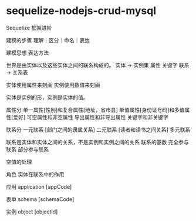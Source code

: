 # sequelize-nodejs-crud-mysql
Sequelize 框架进阶

建模的步骤
理解｜区分｜命名｜表达

建模思想
表达方法

世界是由实体以及这些实体之间的联系构成的。
实体 -> 实例集
属性
关键字
联系 -> 关系表

实体使用属性来刻画
实例使用数值来刻画

实体是实例的形，实例是实体的值。

属性分
单一属性[性别]和复合属性[地址，省市县]
单值属性[身份证号码]和多值属性[爱好]
可空属性和非空属性
导出属性和非导出属性
关键字和非关键字

联系分
一元联系 [部门之间的隶属关系]
二元联系 [读者和读书之间关系]
多元联系

联系是实体和实体之间的关系，不是实例和实例之间的关系
联系的基数
完全参与联系
部分参与联系

空值的处理


角色
实体在联系中的作用



应用
application [appCode]

表单
schema [schemaCode]

实例
object [objectId]